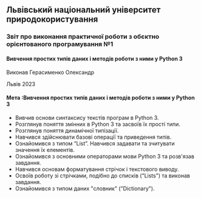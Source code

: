## Львівський національний університет природокористування 
### Звіт про виконання практичної роботи з обєктно орієнтованого програмування №1
#### Вивчення простих типів даних і методів роботи з ними у Python 3
Виконав Герасименко Олександр

Львів 2023
#### Мета :Вивчення простих типів даних і методів роботи з ними у Python 3
- Вивчив основи синтаксису текстів програм в Python 3.
- Розглянув поняття змінних в Python 3 та засвоїв їх прості типи.
- Розглянув поняття динамічної типізації.
- Навчився здійснювати базові операції та приведення типів.
- Ознайомився з типом “List”. Навчився задавати та зчитувати значення їх елементів.
- Ознайомився з основними операторами мови Python 3 та розв'язав завдання.
- Навчився основам форматування стрічок і текстового виводу.
- Освоїв роботу зі стрічками, подібно до списків ("Lists") та виконав завдання.
- Ознайомився з типом даних "словник" ("Dictionary").